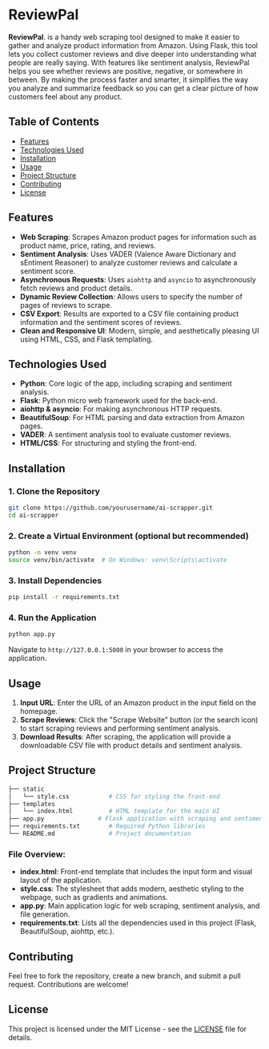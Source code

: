 
# ReviewPal 

**ReviewPal**. is a handy web scraping tool designed to make it easier to gather and analyze product information from Amazon. Using Flask, this tool lets you collect customer reviews and dive deeper into understanding what people are really saying. With features like sentiment analysis, ReviewPal helps you see whether reviews are positive, negative, or somewhere in between. By making the process faster and smarter, it simplifies the way you analyze and summarize feedback so you can get a clear picture of how customers feel about any product.

## Table of Contents
- [Features](#features)
- [Technologies Used](#technologies-used)
- [Installation](#installation)
- [Usage](#usage)
- [Project Structure](#project-structure)
- [Contributing](#contributing)
- [License](#license)

## Features
- **Web Scraping**: Scrapes Amazon product pages for information such as product name, price, rating, and reviews.
- **Sentiment Analysis**: Uses VADER (Valence Aware Dictionary and sEntiment Reasoner) to analyze customer reviews and calculate a sentiment score.
- **Asynchronous Requests**: Uses `aiohttp` and `asyncio` to asynchronously fetch reviews and product details.
- **Dynamic Review Collection**: Allows users to specify the number of pages of reviews to scrape.
- **CSV Export**: Results are exported to a CSV file containing product information and the sentiment scores of reviews.
- **Clean and Responsive UI**: Modern, simple, and aesthetically pleasing UI using HTML, CSS, and Flask templating.

## Technologies Used
- **Python**: Core logic of the app, including scraping and sentiment analysis.
- **Flask**: Python micro web framework used for the back-end.
- **aiohttp & asyncio**: For making asynchronous HTTP requests.
- **BeautifulSoup**: For HTML parsing and data extraction from Amazon pages.
- **VADER**: A sentiment analysis tool to evaluate customer reviews.
- **HTML/CSS**: For structuring and styling the front-end.

## Installation
### 1. Clone the Repository
```bash
git clone https://github.com/yourusername/ai-scrapper.git
cd ai-scrapper
```

### 2. Create a Virtual Environment (optional but recommended)
```bash
python -m venv venv
source venv/bin/activate  # On Windows: venv\Scripts\activate
```

### 3. Install Dependencies
```bash
pip install -r requirements.txt
```

### 4. Run the Application
```bash
python app.py
```
Navigate to `http://127.0.0.1:5000` in your browser to access the application.

## Usage
1. **Input URL**: Enter the URL of an Amazon product in the input field on the homepage.
2. **Scrape Reviews**: Click the "Scrape Website" button (or the search icon) to start scraping reviews and performing sentiment analysis.
3. **Download Results**: After scraping, the application will provide a downloadable CSV file with product details and sentiment analysis.

## Project Structure
```bash
├── static
│   └── style.css           # CSS for styling the front-end
├── templates
│   └── index.html          # HTML template for the main UI
├── app.py               # Flask application with scraping and sentiment analysis logic
├── requirements.txt        # Required Python libraries
└── README.md               # Project documentation
```

### File Overview:
- **index.html**: Front-end template that includes the input form and visual layout of the application.
- **style.css**: The stylesheet that adds modern, aesthetic styling to the webpage, such as gradients and animations.
- **app.py**: Main application logic for web scraping, sentiment analysis, and file generation.
- **requirements.txt**: Lists all the dependencies used in this project (Flask, BeautifulSoup, aiohttp, etc.).

## Contributing
Feel free to fork the repository, create a new branch, and submit a pull request. Contributions are welcome!

## License
This project is licensed under the MIT License - see the [LICENSE](LICENSE) file for details.

